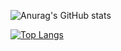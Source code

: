 ![Anurag's GitHub stats](https://github-readme-stats.vercel.app/api?username=Harineko0&show_icons=true)


[![Top Langs](https://github-readme-stats.vercel.app/api/top-langs/?username=Harineko0&layout=compact)](https://github.com/anuraghazra/github-readme-stats)
